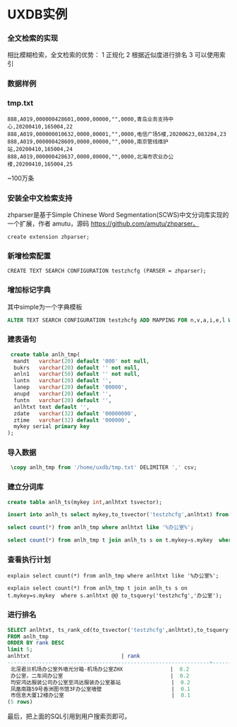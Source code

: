 # UXDB实例

### 全文检索的实现

相比模糊检索，全文检索的优势：
1 正规化
2 根据近似度进行排名
3 可以使用索引

### 数据样例

### tmp.txt

```asciiarmor
888,A019,000000428601,0000,00000,"",0000,青岛业务支持中心,20200410,165004,22
888,A019,000000010632,0000,00001,"",0000,电信广场5楼,20200623,083204,23
888,A019,000000428609,0000,00000,"",0000,南京管线维护站,20200410,165004,24
888,A019,000000428637,0000,00000,"",0000,北海市农业办公楼,20200410,165004,25
```

~100万条

### 安装全中文检索支持

zhparser是基于Simple Chinese Word Segmentation(SCWS)中文分词库实现的一个扩展，作者 amutu，源码 https://github.com/amutu/zhparser。

```shell
create extension zhparser;
```

### 新增检索配置

```shell
CREATE TEXT SEARCH CONFIGURATION testzhcfg (PARSER = zhparser);
```

### 增加标记字典 

其中simple为一个字典模板

```sql
ALTER TEXT SEARCH CONFIGURATION testzhcfg ADD MAPPING FOR n,v,a,i,e,l WITH simple;
```

### 建表语句 

```sql
 create table anlh_tmp(
  mandt   varchar(20) default '000' not null,
  bukrs   varchar(20) default '' not null,
  anln1   varchar(50) default '' not null,
  luntn   varchar(20) default '',
  lanep   varchar(20) default '00000',
  anupd   varchar(20) default '',
  funtn   varchar(20) default '',
  anlhtxt text default '',
  zdate   varchar(32) default '00000000',
  ztime   varchar(32) default '000000',
  mykey serial primary key
);
```

### 导入数据

```sql
 \copy anlh_tmp from '/home/uxdb/tmp.txt' DELIMITER ',' csv;
```

### 建立分词库

```sql
create table anlh_ts(mykey int,anlhtxt tsvector);

insert into anlh_ts select mykey,to_tsvector('testzhcfg',anlhtxt) from anlh_tmp;	

select count(*) from anlh_tmp where anlhtxt like '%办公室%';

select count(*) from anlh_tmp t join anlh_ts s on t.mykey=s.mykey  where s.anlhtxt @@ to_tsquery('testzhcfg','办公室');
```

### 查看执行计划

```shell
explain select count(*) from anlh_tmp where anlhtxt like '%办公室%';

explain select count(*) from anlh_tmp t join anlh_ts s on t.mykey=s.mykey  where s.anlhtxt @@ to_tsquery('testzhcfg','办公室');
```

### 进行排名

```sql
SELECT anlhtxt, ts_rank_cd(to_tsvector('testzhcfg',anlhtxt),to_tsquery('testzhcfg','办公室') ) AS rank
FROM anlh_tmp
ORDER BY rank DESC
limit 5;
anlhtxt                             | rank
----------------------------------------------------------------+------
 北滘君兰机场办公室外墙光分箱-机场办公室ZHX               |  0.2
 办公室，二车间办公室                                  |  0.2
 均安鸿达服装公司办公室至鸿达服装办公室基站                |  0.2
 凤凰南路59号香洲图书馆3F办公室墙壁                      |  0.1
 市信息大厦12楼办公室                                  |  0.1
(5 rows)
```

最后，把上面的SQL引用到用户搜索页即可。
